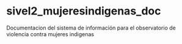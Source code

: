 # sivel2_mujeresindigenas_doc
Documentacion del sistema de información para el observatorio de violencia contra mujeres indigenas
